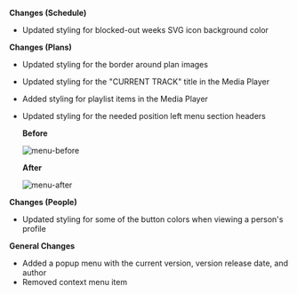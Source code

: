 **Changes (Schedule)**
- Updated styling for blocked-out weeks SVG icon background color

**Changes (Plans)**
- Updated styling for the border around plan images
- Updated styling for the "CURRENT TRACK" title in the Media Player
- Added styling for playlist items in the Media Player
- Updated styling for the needed position left menu section headers

  **Before**
  
  ![menu-before](https://github.com/jacobmrtn/pco-dark-mode-updates/assets/135056345/2d53f7cf-3848-4ead-8576-fa53cb4c9592)


  **After**

  ![menu-after](https://github.com/jacobmrtn/pco-dark-mode-updates/assets/135056345/978171bd-c7be-439a-9f5e-2a9c4864f2b9)


 

**Changes (People)**
- Updated styling for some of the button colors when viewing a person's profile 

**General Changes**
- Added a popup menu with the current version, version release date, and author 
- Removed context menu item
